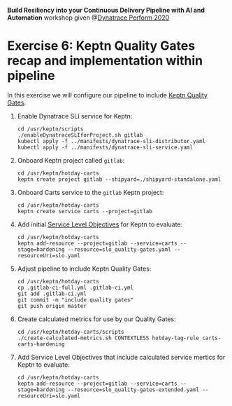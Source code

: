 **Build Resiliency into your Continuous Delivery Pipeline​ with AI and Automation** workshop given @[Dynatrace Perform 2020](https://https://www.dynatrace.com/perform-vegas//)

# Exercise 6: Keptn Quality Gates recap and implementation within pipeline
In this exercise we will configure our pipeline to include [Keptn Quality Gates](https://keptn.sh/docs/0.6.0/usecases/deployments-with-quality-gates/). 

1. Enable Dynatrace SLI service for Keptn:
    ```console
    cd /usr/keptn/scripts
    ./enableDynatraceSLIforProject.sh gitlab
    kubectl apply -f ../manifests/dynatrace-sli-distributor.yaml
    kubectl apply -f ../manifests/dynatrace-sli-service.yaml    
    ```

1. Onboard Keptn project called `gitlab`:
    ```console
    cd /usr/keptn/hotday-carts
    keptn create project gitlab --shipyard=./shipyard-standalone.yaml
    ```

1. Onboard Carts service to the `gitlab` Keptn project:
    ```console
    cd /usr/keptn/hotday-carts
    keptn create service carts --project=gitlab
    ```

1. Add initial [Service Level Objectives](https://github.com/keptn/spec/blob/0.1.2/sre.md) for Keptn to evaluate:
    ```console
    cd /usr/keptn/hotday-carts
    keptn add-resource --project=gitlab --service=carts --stage=hardening --resource=slo_quality-gates.yaml --resourceUri=slo.yaml
    ```

1. Adjust pipeline to include Keptn Quality Gates:
    ```console
    cd /usr/keptn/hotday-carts
    cp .gitlab-ci-full.yml .gitlab-ci.yml
    git add .gitlab-ci.yml
    git commit -m "include quality gates"
    git push origin master
    ```

1. Create calculated metrics for use by our Quality Gates:
    ```console
    cd /usr/keptn/hotday-carts/scripts
    ./create-calculated-metrics.sh CONTEXTLESS hotday-tag-rule carts-carts-hardening
    ```

1. Add Service Level Objectives that include calculated service mertics for Keptn to evaluate:
    ```console
    cd /usr/keptn/hotday-carts
    keptn add-resource --project=gitlab --service=carts --stage=hardening --resource=slo_quality-gates-extended.yaml --resourceUri=slo.yaml
    ```
